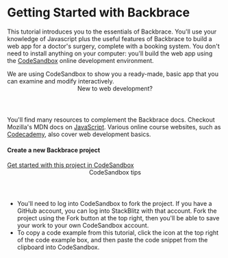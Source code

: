 # Getting Started with Backbrace

This tutorial introduces you to the essentials of Backbrace.
You'll use your knowledge of Javascript plus the useful features of Backbrace to build a web app for a doctor's surgery, complete with a booking system.
You don't need to install anything on your computer: you'll build the web app using the [CodeSandbox](https://codesandbox.io/ "CodeSandbox web site") online development environment.

<div class="alert is-helpful">
    We are using CodeSandbox to show you a ready-made, basic app that you can examine and modify interactively.
</div>

<div class="callout is-helpful">
    <header>New to web development?</header>
    <p>
    You'll find many resources to complement the Backbrace docs. Checkout Mozilla's MDN docs on <a href="https://developer.mozilla.org/en-US/docs/Web/JavaScript">JavaScript</a>. Various online course websites, such as <a href="https://www.codecademy.com/">Codecademy</a>, also cover web development basics.
    </p>
</div>

#### Create a new Backbrace project

<div class="alert is-important">
    <a href="https://codesandbox.io/s/backbrace-getting-started-1upvj?fontsize=14&module=%2Fsrc%2Fdesign%2Fpage%2Findex.json">Get started with this project in CodeSandbox</a>
</div>

<div class="callout is-helpful">
<header>CodeSandbox tips</header>

* You'll need to log into CodeSandbox to fork the project. If you have a GitHub account, you can log into StackBlitz with that account. Fork the project using the Fork button at the top right, then you'll be able to save your work to your own CodeSandbox account.
* To copy a code example from this tutorial, click the icon at the top right of the code example box, and then paste the code snippet from the clipboard into CodeSandbox.

</div>
